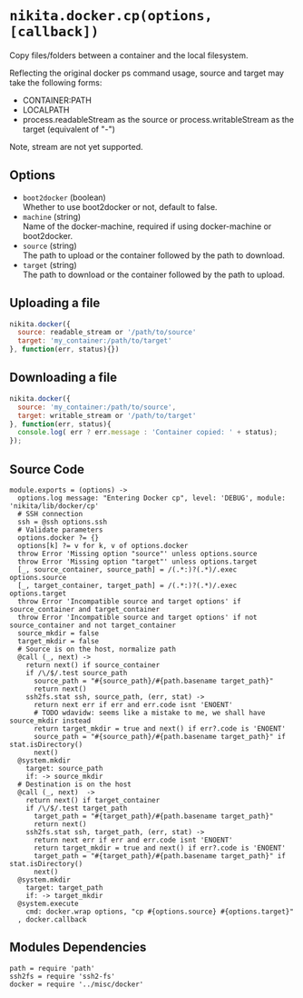 
# `nikita.docker.cp(options, [callback])`

Copy files/folders between a container and the local filesystem.

Reflecting the original docker ps command usage, source and target may take
the following forms:

* CONTAINER:PATH 
* LOCALPATH
* process.readableStream as the source or process.writableStream as the
  target (equivalent of "-")

Note, stream are not yet supported.

## Options

* `boot2docker` (boolean)   
  Whether to use boot2docker or not, default to false.
* `machine` (string)   
  Name of the docker-machine, required if using docker-machine or boot2docker.
* `source` (string)   
  The path to upload or the container followed by the path to download.
* `target` (string)   
  The path to download or the container followed by the path to upload.

## Uploading a file

```javascript
nikita.docker({
  source: readable_stream or '/path/to/source'
  target: 'my_container:/path/to/target'
}, function(err, status){})
```

## Downloading a file

```javascript
nikita.docker({
  source: 'my_container:/path/to/source',
  target: writable_stream or '/path/to/target'
}, function(err, status){
  console.log( err ? err.message : 'Container copied: ' + status);
});
```

## Source Code

    module.exports = (options) ->
      options.log message: "Entering Docker cp", level: 'DEBUG', module: 'nikita/lib/docker/cp'
      # SSH connection
      ssh = @ssh options.ssh
      # Validate parameters
      options.docker ?= {}
      options[k] ?= v for k, v of options.docker
      throw Error 'Missing option "source"' unless options.source
      throw Error 'Missing option "target"' unless options.target
      [_, source_container, source_path] = /(.*:)?(.*)/.exec options.source
      [_, target_container, target_path] = /(.*:)?(.*)/.exec options.target
      throw Error 'Incompatible source and target options' if source_container and target_container
      throw Error 'Incompatible source and target options' if not source_container and not target_container
      source_mkdir = false
      target_mkdir = false
      # Source is on the host, normalize path
      @call (_, next) ->
        return next() if source_container
        if /\/$/.test source_path
          source_path = "#{source_path}/#{path.basename target_path}"
          return next()
        ssh2fs.stat ssh, source_path, (err, stat) ->
          return next err if err and err.code isnt 'ENOENT'
          # TODO wdavidw: seems like a mistake to me, we shall have source_mkdir instead
          return target_mkdir = true and next() if err?.code is 'ENOENT'
          source_path = "#{source_path}/#{path.basename target_path}" if stat.isDirectory()
          next()
      @system.mkdir
        target: source_path
        if: -> source_mkdir
      # Destination is on the host
      @call (_, next)  ->
        return next() if target_container
        if /\/$/.test target_path
          target_path = "#{target_path}/#{path.basename target_path}"
          return next()
        ssh2fs.stat ssh, target_path, (err, stat) ->
          return next err if err and err.code isnt 'ENOENT'
          return target_mkdir = true and next() if err?.code is 'ENOENT'
          target_path = "#{target_path}/#{path.basename target_path}" if stat.isDirectory()
          next()
      @system.mkdir
        target: target_path
        if: -> target_mkdir
      @system.execute
        cmd: docker.wrap options, "cp #{options.source} #{options.target}"
      , docker.callback

## Modules Dependencies

    path = require 'path'
    ssh2fs = require 'ssh2-fs'
    docker = require '../misc/docker'
